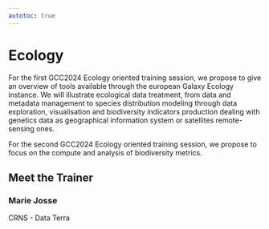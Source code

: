 ```yaml
---
autotoc: true
---
```


<slot name="/events/gcc2024/header" />
<div class="text-center">

# Ecology

</div>

For the first GCC2024 Ecology oriented training session, we propose to give an overview of tools available through the european Galaxy Ecology instance. We will illustrate ecological data treatment, from data and metadata management to species distribution modeling through data exploration, visualisation and biodiversity indicators production dealing with genetics data as geographical information system or satellites remote-sensing ones.

For the second GCC2024 Ecology oriented training session, we propose to focus on the compute and analysis of biodiversity metrics.

## Meet the Trainer

### Marie Josse

CRNS - Data Terra
